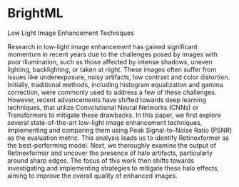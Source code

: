 # BrightML

Low Light Image Enhancement Techniques

Research in low-light image enhancement has gained significant momentum in recent years due to the challenges posed by images with poor illumination, such as those affected by intense shadows, uneven lighting, backlighting, or
taken at night. These images often suffer from issues like underexposure, noisy artifacts, low contrast and color distortion. Initially, traditional methods, including histogram
equalization and gamma correction, were commonly used to address a few of these challenges. However, recent advancements have shifted towards deep learning techniques, that utilize Convolutional Neural Networks (CNNs)
or Transformers to mitigate these drawbacks. In this paper, we first explore several state-of-the-art low-light image enhancement techniques, implementing and comparing them using Peak Signal-to-Noise Ratio (PSNR) as the 
evaluation metric. This analysis leads us to identify Retinexformer as the best-performing model. Next, we thoroughly examine the output of Retinexformer and uncover the presence of halo artifacts, particularly around sharp edges. The focus of this work then shifts towards investigating and implementing strategies to mitigate these halo effects, aiming to improve the overall quality of enhanced images.
